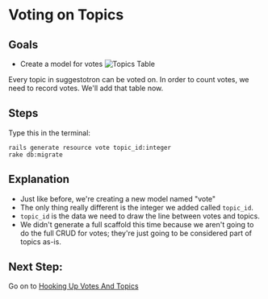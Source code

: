 # Voting on Topics
## Goals
* Create a model for votes
![Topics Table](/images/curriculum/votes_table.png)

Every topic in suggestotron can be voted on. In order to count votes, we need to record votes. We'll add that table now.

## Steps
Type this in the terminal:

```text
rails generate resource vote topic_id:integer
rake db:migrate
```

## Explanation
* Just like before, we're creating a new model named "vote"
* The only thing really different is the integer we added called `topic_id`.
* `topic_id` is the data we need to draw the line between votes and topics.
* We didn't generate a full scaffold this time because we aren't
going to do the full CRUD for votes; they're just going to be
considered part of topics as-is.

## Next Step:
Go on to [Hooking Up Votes And Topics](hooking_up_votes_and_topics)
